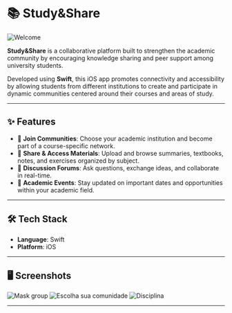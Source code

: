 # 📚 Study&Share
![Welcome](https://github.com/user-attachments/assets/71b91ee3-9921-4a01-8955-f27e759344f8)

**Study&Share** is a collaborative platform built to strengthen the academic community by encouraging knowledge sharing and peer support among university students.

Developed using **Swift**, this iOS app promotes connectivity and accessibility by allowing students from different institutions to create and participate in dynamic communities centered around their courses and areas of study.

---

## ✨ Features

- 🔗 **Join Communities**: Choose your academic institution and become part of a course-specific network.
- 📂 **Share & Access Materials**: Upload and browse summaries, textbooks, notes, and exercises organized by subject.
- 💬 **Discussion Forums**: Ask questions, exchange ideas, and collaborate in real-time.
- 📅 **Academic Events**: Stay updated on important dates and opportunities within your academic field.

---

## 🛠️ Tech Stack

- **Language**: Swift
- **Platform**: iOS

---

## 🖥️ Screenshots
![Mask group](https://github.com/user-attachments/assets/455914c0-25fe-4724-8543-b0273eeeec80)
![Escolha sua comunidade](https://github.com/user-attachments/assets/5616515c-9abe-44cb-b80e-69583eaf860a)
![Disciplina](https://github.com/user-attachments/assets/d1bff2d6-d1be-42b7-a290-e4f759577edc)


---

